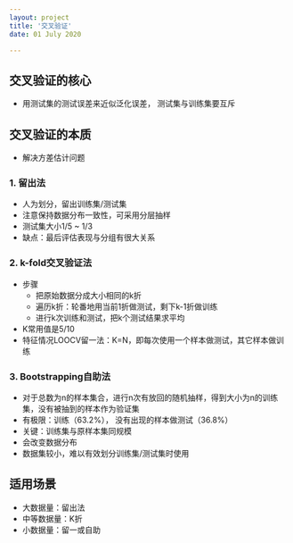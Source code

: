 ```yaml
---
layout: project
title: '交叉验证'
date: 01 July 2020

---
```

## 交叉验证的核心
- 用测试集的测试误差来近似泛化误差， 测试集与训练集要互斥

## 交叉验证的本质
- 解决方差估计问题

### 1. 留出法
- 人为划分，留出训练集/测试集
- 注意保持数据分布一致性，可采用分层抽样
- 测试集大小1/5 ~ 1/3
- 缺点：最后评估表现与分组有很大关系

### 2. k-fold交叉验证法
- 步骤
  - 把原始数据分成大小相同的k折
  - 遍历k折：轮番地用当前1折做测试，剩下k-1折做训练
  - 进行k次训练和测试，把k个测试结果求平均
- K常用值是5/10
- 特征情况LOOCV留一法：K=N，即每次使用一个样本做测试，其它样本做训练

### 3. Bootstrapping自助法
- 对于总数为n的样本集合，进行n次有放回的随机抽样，得到大小为n的训练集，没有被抽到的样本作为验证集
- 有极限：训练（63.2%）， 没有出现的样本做测试（36.8%）
- 关键：训练集与原样本集同规模
- 会改变数据分布
- 数据集较小，难以有效划分训练集/测试集时使用

	
## 适用场景
- 大数据量：留出法
- 中等数据量：K折
- 小数据量：留一或自助
